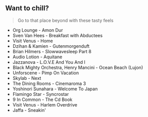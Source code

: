 Want to chill? 
-------------------------------------------------------------
> Go to that place beyond with these tasty feels
- Org Lounge - Amon Dur
- Sven Van Hees - Breakfast with Abductees
- Visit Venus - Home
- Dzihan & Kamien - Gutenmorgenduft
- Brian Hilmers - Slowwavesleep Part 8
- Audio Lotion - Aquitane
- Jazzanova - L.O.V.E And You And I
- Black Mighty Orchestra, Henry Mancini - Ocean Beach (Lujon)
- Unforscene - Pimp On Vacation
- Skylab - Next
- The Dining Rooms - Cinemaroma 3
- Yoshinori Sunahara - Welcome To Japan
- Flamingo Star - Syncrostar
- 9 In Common - The Cd Book
- Visit Venus - Harlem Overdrive
- Jaffa - Sneakin'
